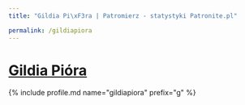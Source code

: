 ```yaml
---
title: "Gildia Pi\xF3ra | Patromierz - statystyki Patronite.pl"

permalink: /gildiapiora
---
```


# [Gildia Pióra](https://patronite.pl/gildiapiora)

{% include profile.md name="gildiapiora" prefix="g" %}
